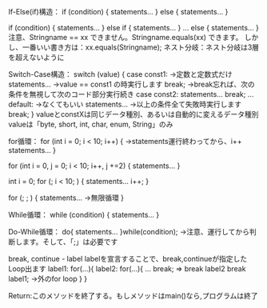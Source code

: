 If-Else(if)構造：
if (condition) {
	statements...
}
else {
	statements...
}

if (condition) {
	statements...
}
else if {
	statements...
}
...
else {
	statements...
}
注意、Stringname == xx できません。Stringname.equals(xx) できます。
しかし、一番いい書き方は：xx.equals(Stringname);
ネスト分岐：ネスト分岐は3層を超えないように

Switch-Case構造：
switch (value) {
	case const1:		->定数と定数式だけ
		statements...	->value == const1 の時実行します
		break;				->break忘れば、次の条件を無視して次のコード部分実行続き
	case const2:
		statements...
		break;
	...
	default:				->なくてもいい
		statements...	->以上の条件全て失敗時実行します
		break;
}
valueとconstXは同じデータ種別、あるいは自動的に変えるデータ種別
valueは「byte, short, int, char, enum, String」のみ

for循環：
for (int i = 0; i < 10; i++) {	->statements運行終わってから、i++
	statements...
}

for (int i = 0, j = 0; i < 10; i++, j +=2) {
	statements...
}

int i = 0;
for (; i < 10; ) {
	statements...
	i++;
}

for (; ; ) {
	statements...	->無限循環
}

While循環：
while (condition) {
	statements...
}

Do-While循環：
do{
	statements...
}while(condition); ->注意、運行してから判断します。そして、「;」は必要です

break, continue - label
labelを宣言することで、break,continueが指定したLoop出ます
label1:
for(...){
	label2:
	for(...){
		...
		break; => break label2 
		break label1; ->外のfor loop
	}
}

Return:このメソッドを終了する。もしメソッドはmain()なら,プログラムは終了